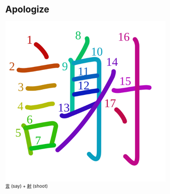 # Apologize
![8b1d](Kanji/kanji-colorize/8b1d.svg)
[言](Kanji/kanji-dict/言.md) (say) + [射](Vocabulary/射.md) (shoot)